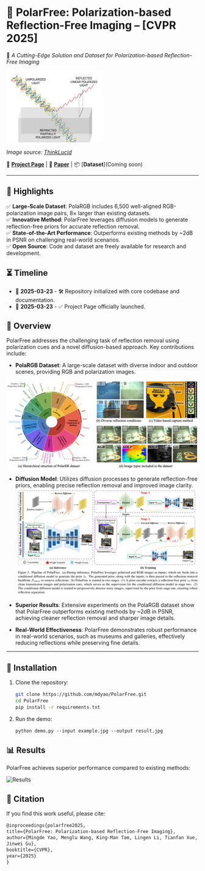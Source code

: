 



# 🚀 **PolarFree: Polarization-based Reflection-Free Imaging** – [CVPR 2025]  

🌟 *A Cutting-Edge Solution and Dataset for Polarization-based Reflection-Free Imaging*  

<img src="static/images/reflection-refraction-polarization.gif" alt="Polarization-based Reflection and Refraction" width="50%">

*Image source: [ThinkLucid](https://thinklucid.com/tech-briefs/polarization-explained-sony-polarized-sensor/)*  

🔗 [**Project Page**](index.html) | 📄 [**Paper**](https://arxiv.org/abs/xxxxx) | 📦 [**Dataset**](Coming soon) 

---

## 📌 **Highlights**  
✅ **Large-Scale Dataset**: PolaRGB includes 6,500 well-aligned RGB-polarization image pairs, 8× larger than existing datasets.  
✅ **Innovative Method**: PolarFree leverages diffusion models to generate reflection-free priors for accurate reflection removal.  
✅ **State-of-the-Art Performance**: Outperforms existing methods by ~2dB in PSNR on challenging real-world scenarios.  
✅ **Open Source**: Code and dataset are freely available for research and development.  



## ⏳ **Timeline**  

- 📅 **2025-03-23** - 🛠️ Repository initialized with core codebase and documentation.  
- 📅 **2025-03-23** - ✅ Project Page officially launched.  


## 📖 **Overview**  
PolarFree addresses the challenging task of reflection removal using polarization cues and a novel diffusion-based approach. Key contributions include:  
- **PolaRGB Dataset**: A large-scale dataset with diverse indoor and outdoor scenes, providing RGB and polarization images.  

![Dataset Overview](static/images/dataset_overview.png)

- **Diffusion Model**: Utilizes diffusion processes to generate reflection-free priors, enabling precise reflection removal and improved image clarity.  
![Model Design](static/images/model_design.png)

- **Superior Results**: Extensive experiments on the PolaRGB dataset show that PolarFree outperforms existing methods by ~2dB in PSNR, achieving cleaner reflection removal and sharper image details.  

- **Real-World Effectiveness**: PolarFree demonstrates robust performance in real-world scenarios, such as museums and galleries, effectively reducing reflections while preserving fine details.  



---

## 🚀 **Installation**  
1. Clone the repository:  
   ```bash
   git clone https://github.com/mdyao/PolarFree.git
   cd PolarFree
   pip install -r requirements.txt
    ```
2. Run the demo:
    ```
    python demo.py --input example.jpg --output result.jpg
    ```

## 📊 **Results**
PolarFree achieves superior performance compared to existing methods:

![Results](static/images/results.png)

## 📜 **Citation**
If you find this work useful, please cite:

    @inproceedings{polarfree2025,
    title={PolarFree: Polarization-based Reflection-Free Imaging},
    author={Mingde Yao, Menglu Wang, King-Man Tam, Lingen Li, Tianfan Xue, Jinwei Gu},
    booktitle={CVPR},
    year={2025}
    }


<!--    
<p align="center">  
  <img src="docs/banner.png" alt="Project Banner" width="80%">  
</p>  

Project Page]()🔗 [**Paper**](https://arxiv.org/abs/xxxxx) | 📦 [**Dataset**](Coming soon) | | 🎥 [**Video**](https://xxxx)  

---

## 📌 **Highlights**  
✅ **State-of-the-art**: Outperforms existing methods on [benchmark].  
✅ **Fast & Efficient**: Achieves [metric] improvement with [speedup] performance.  
✅ **Easy to Use**: Plug & play implementation with PyTorch.  
✅ **Open-Source & Reproducible**: Code, dataset, and pre-trained models are freely available.  

---

## ⏳ **Timeline**  
📅 *Key Milestones in Our Research Journey*  

- **YYYY-MM-DD** - 📝 Paper submitted to CVPR 202X.  
- **YYYY-MM-DD** - ✅ Paper accepted at CVPR 202X.  
- **YYYY-MM-DD** - 📢 Preprint available on [arXiv].  
- **YYYY-MM-DD** - 📦 Code and dataset released on GitHub.  
- **YYYY-MM-DD** - 🚀 Added new features & improvements.  

---

## 📖 **Overview**  
🔍 *A brief introduction to your project.*  

- **Goal**: Solve [problem] using [method].  
- **Method**: Uses [techniques] with [model/architecture].  
- **Results**: Achieves [SOTA results] on [benchmark].  

---

## 🚀 **Installation**  
```bash
git clone https://github.com/your-repo/project-name.git
cd project-name
pip install -r requirements.txt
```

---

## 🏁 **Quick Start**  
```bash
python demo.py --input example.jpg --output result.jpg
```

---

## 📊 **Results & Comparisons**  
📌 *Showcase performance metrics, comparisons with SOTA, and visual results.*  

| Method | Dataset | Accuracy | Speed |
|--------|--------|---------|-------|
| **Ours** | [Dataset] | **XX%** | **XX ms** |
| Baseline | [Dataset] | XX% | XX ms |

---

## 📜 **Citation**  
If you find this work useful, please cite:  
```bibtex
@inproceedings{your_paper,
  title={Your Paper Title},
  author={Your Name and Co-authors},
  booktitle={CVPR},
  year={202X}
}
```

---

## 📝 **License**  
This project is released under the [MIT License](LICENSE).  

🙌 **Star** ⭐ and **Fork** 🍴 this repo if you find it useful! 🚀  

---
 -->
